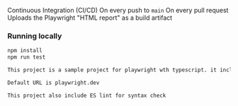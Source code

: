 Continuous Integration (CI/CD)
On every push to `main`
On every pull request
Uploads the Playwright "HTML report" as a build artifact

### Running locally
```bash
npm install
npm run test

This project is a sample project for playwright wth typescript. it include - page objects for elements, constructors and CI/CD. 

Default URL is playwright.dev

This project also include ES lint for syntax check
